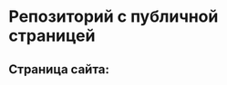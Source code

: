 # Репозиторий с публичной страницей 
## Страница сайта:
<!-- Здесь будет ссылка на публичную страницу -->
